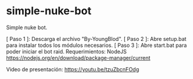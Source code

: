 # simple-nuke-bot
Simple nuke bot.

[ Paso 1 ]: Descarga el archivo "By-YoungBlod".
[ Paso 2 ]: Abre setup.bat para instalar todos los módulos necesarios.
[ Paso 3 ]: Abre start.bat para poder iniciar el bot raid.
Requerimientos:
NodeJS https://nodejs.org/en/download/package-manager/current

Video de presentación: https://youtu.be/tzuZbcnFOdg
